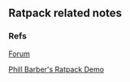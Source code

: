 ## Ratpack related notes


### Refs

[Forum](https://forum.ratpack.io)

[Phill Barber's Ratpack Demo](https://github.com/phillbarber/ratpack-demo)
